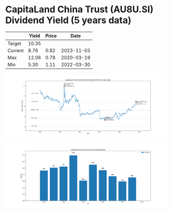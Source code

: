 # CapitaLand China Trust (AU8U.SI) Dividend Yield (5 years data)

|     | Yield   | Price | Date       |
|-----|---------|-------|------------|
| Target | 10.35 |  |  |
| Current | 8.76 | 0.82  | 2023-11-03 |
| Max | 12.06 | 0.78  | 2020-03-19 |
| Min | 5.30 | 1.11  | 2022-03-30 |

![Plot of Dividend Yield for CapitaLand China Trust (AU8U.SI)](AU8U_div_5.png)

![Plot of Annual Dividend Per Unit for CapitaLand China Trust (AU8U.SI)](AU8U_yearly_dpu.png)
